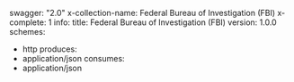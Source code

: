 swagger: "2.0"
x-collection-name: Federal Bureau of Investigation (FBI)
x-complete: 1
info:
  title: Federal Bureau of Investigation (FBI)
  version: 1.0.0
schemes:
- http
produces:
- application/json
consumes:
- application/json